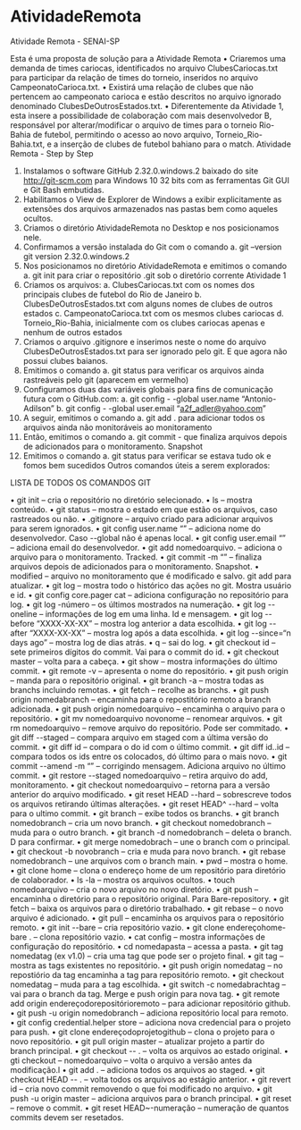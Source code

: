 # AtividadeRemota
Atividade Remota - SENAI-SP

Esta é uma proposta de solução para a Atividade Remota
•	Criaremos uma demanda de times cariocas, identificados no arquivo ClubesCariocas.txt para participar da relação de times do torneio, inseridos no arquivo CampeonatoCarioca.txt.
•	Existirá uma relação de clubes que não pertencem ao campeonato carioca e estão descritos no arquivo ignorado denominado ClubesDeOutrosEstados.txt.
•	Diferentemente da Atividade 1, esta insere a possibilidade de colaboração com mais desenvolvedor B, responsável por alterar/modificar o arquivo de times para o torneio Rio-Bahia de futebol, permitindo o acesso ao novo arquivo, Torneio_Rio-Bahia.txt, e a inserção de clubes de futebol bahiano para o match.
Atividade Remota      -        Step by Step
1.	 Instalamos o software GitHub 2.32.0.windows.2 baixado do site http://git-scm.com para Windows 10 32 bits com as ferramentas Git GUI e Git Bash embutidas.
2.	Habilitamos o View de Explorer de Windows a exibir explicitamente as extensões dos arquivos armazenados nas pastas bem como aqueles ocultos.
3.	Criamos o diretório AtividadeRemota no Desktop e nos posicionamos nele.
4.	Confirmamos a versão instalada do Git com o comando
a.	git –version
git version 2.32.0.windows.2
5.	Nos posicionamos no diretório AtividadeRemota e emitimos o comando
a.	git init para criar o repositório   .git   sob o diretório corrente Atividade 1
6.	Criamos os arquivos:
a.	ClubesCariocas.txt com os nomes dos principais clubes de futebol do Rio de Janeiro
b.	ClubesDeOutrosEstados.txt com alguns nomes de clubes de outros estados
c.	CampeonatoCarioca.txt  com os mesmos clubes cariocas
d.	Torneio_Rio-Bahia, inicialmente com os clubes cariocas apenas e nenhum de outros estados
7.	Criamos o arquivo .gitignore e inserimos neste o nome do arquivo ClubesDeOutrosEstados.txt para ser ignorado pelo git. E que agora não possui clubes baianos.
8.	Emitimos o comando 
a.	git status para verificar os arquivos ainda rastreáveis pelo git (aparecem em vermelho)
9.	Configuramos duas das variáveis globais para fins de comunicação futura com o GitHub.com:
a.	git config - -global user.name   “Antonio-Adilson”
b.	git config - -global user.email   “a2f_adler@yahoo.com”
10.	A seguir, emitimos o comando
a.	git add . para adicionar todos os arquivos ainda não monitoráveis ao monitoramento
11.	Então, emitimos o comando
a.	git commit - que finaliza arquivos depois de adicionados para o monitoramento. Snapshot
12.	Emitimos o comando 
a.	git status para verificar se estava tudo ok e fomos bem sucedidos
Outros comandos úteis a serem explorados: 

LISTA DE TODOS OS COMANDOS GIT


•	git init – cria o repositório no diretório selecionado.
•	ls – mostra conteúdo.
•	git status – mostra o estado em que estão os arquivos, caso rastreados ou não.
•	.gitignore – arquivo criado para adicionar arquivos para serem ignorados.
•	git config user.name “” – adiciona nome do desenvolvedor. Caso --global não é apenas local.
•	git config user.email “” – adiciona email do desenvolvedor.
•	git add nomedoarquivo. – adiciona o arquivo para o monitoramento. Tracked.
•	git commit -m “” – finaliza arquivos depois de adicionados para o monitoramento. Snapshot.
•	modified – arquivo no monitoramento que é modificado e salvo. git add para atualizar.
•	git log – mostra todo o histórico das ações no git. Mostra usuário e id.
•	git config core.pager cat – adiciona configuração no repositório para log.
•	git log -número – os últimos mostrados na numeração.
•	git log --oneline – informações de log em uma linha. Id e mensagem.
•	git log --before “XXXX-XX-XX” – mostra log anterior a data escolhida.
•	git log --after “XXXX-XX-XX” – mostra log após a data escolhida.
•	git log --since=“n days ago” – mostra log de dias atrás.
•	q – sai do log.
•	git checkout id – sete primeiros dígitos do commit. Vai para o commit do id.
•	git checkout master – volta para a cabeça.
•	git show – mostra informações do último commit.
•	git remote -v – apresenta o nome do repositório.
•	git push origin – manda para o repositório original.
•	git branch -a – mostra todas as branchs incluindo remotas.
•	git fetch – recolhe as branchs.
•	git push origin nomedabranch – encaminha para o repostitório remoto a branch adicionada.
•	git push origin nomedoarquivo – encaminha o arquivo para o repositório.
•	git mv nomedoarquivo novonome – renomear arquivos.
•	git rm nomedoarquivo – remove arquivo do repositório. Pode ser commitado.
•	git diff --staged – compara arquivo em staged com a última versão do commit.
•	git diff id – compara o do id com o último commit.
•	git diff id..id – compara todos os ids entre os colocados, dó último para o mais novo.
•	git commit --amend -m “” – corrigindo mensagem. Adiciona arquivo no último commit.
•	git restore --staged nomedoarquivo – retira arquivo do add, monitoramento.
•	git checkout nomedoarquivo – retorna para a versão anterior do arquivo modificado.
•	git reset HEAD --hard – sobrescreve todos os arquivos retirando últimas alterações.
•	git reset HEAD^ --hard – volta para o ultimo commit.
•	git branch – exibe todos os branchs.
•	git branch nomedobranch – cria um novo branch.
•	git checkout nomedobranch – muda para o outro branch.
•	git branch -d nomedobranch – deleta o branch. D para confirmar.
•	git merge nomedobrach – une o branch com o principal.
•	git checkout -b novobranch – cria e muda para novo branch.
•	git rebase nomedobranch – une arquivos com o branch main.
•	pwd – mostra o home.
•	git clone home – clona o endereço home de um repositório para diretório de colaborador.
•	ls -la – mostra os arquivos ocultos.
•	touch nomedoarquivo – cria o novo arquivo no novo diretório.
•	git push – encaminha o diretório para o repositório original. Para Bare-repository.
•	git fetch – baixa os arquivos para o diretório trabalhado.
•	git rebase – o novo arquivo é adicionado.
•	git pull – encaminha os arquivos para o repositório remoto.
•	git init --bare – cria repositório vazio.
•	git clone endereçohome-bare . – clona repositório vazio.
•	cat config – mostra informações de configuração do repositório.
•	cd nomedapasta – acessa a pasta.
•	git tag nomedatag (ex v1.0) – cria uma tag que pode ser o projeto final.
•	git tag – mostra as tags existentes no repositório.
•	git push origin nomedatag – no repostiório da tag encaminha a tag para repositório remoto.
•	git checkout nomedatag – muda para a tag escolhida.
•	git switch -c nomedabrachtag – vai para o branch da tag. Merge e push origin para nova tag.
•	git remote add origin endereçodorepositórioremoto – para adicionar repositório github.
•	git push -u origin nomedobranch – adiciona repositório local para remoto.
•	git config credential.helper store – adiciona nova credencial para o projeto para push.
•	git clone endereçodoprojetogithub – clona o projeto para o novo repositório.
•	git pull origin master – atualizar projeto a partir do branch principal.
•	git checkout -- . – volta os arquivos ao estado original.
•	gti checkout – nomedoarquivo – volta o arquivo a versão antes da modificação.l
•	git add . – adiciona todos os arquivos ao staged.
•	git checkout HEAD -- . – volta todos os arquivos ao estágio anterior.
•	git revert id – cria novo commit removendo o que foi modificado no arquivo.
•	git push -u origin master – adiciona arquivos para o branch principal.
•	git reset – remove o commit.
•	git reset HEAD~-numeração – numeração de quantos commits devem ser resetados.

